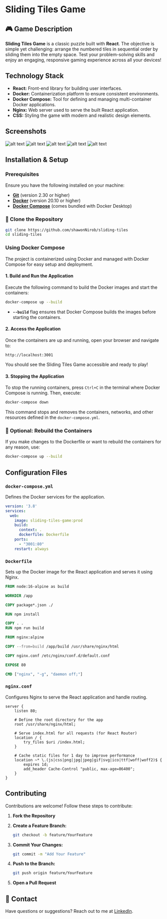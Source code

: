 # Sliding Tiles Game

## 🎮 Game Description

**Sliding Tiles Game** is a classic puzzle built with **React**. The objective is simple yet challenging: arrange the numbered tiles in sequential order by sliding them into the empty space. Test your problem-solving skills and enjoy an engaging, responsive gaming experience across all your devices!

## Technology Stack

- **React:** Front-end library for building user interfaces.
- **Docker:** Containerization platform to ensure consistent environments.
- **Docker Compose:** Tool for defining and managing multi-container Docker applications.
- **Nginx:** Web server used to serve the built React application.
- **CSS:** Styling the game with modern and realistic design elements.

## Screenshots

![alt text](1.png)
![alt text](2.png) 
![alt text](3.png) 
![alt text](4.png) 
![alt text](5.png)

## Installation & Setup

### Prerequisites

Ensure you have the following installed on your machine:

- **[Git](https://git-scm.com/)** (version 2.30 or higher)
- **[Docker](https://www.docker.com/get-started)** (version 20.10 or higher)
- **[Docker Compose](https://docs.docker.com/compose/install/)** (comes bundled with Docker Desktop)

### 🔧 Clone the Repository

```bash
git clone https://github.com/shawonNirob/sliding-tiles
cd sliding-tiles
```

### Using Docker Compose

The project is containerized using Docker and managed with Docker Compose for easy setup and deployment.

#### 1. **Build and Run the Application**

Execute the following command to build the Docker images and start the containers:

```bash
docker-compose up --build
```

- **`--build`** flag ensures that Docker Compose builds the images before starting the containers.

#### 2. **Access the Application**

Once the containers are up and running, open your browser and navigate to:

```
http://localhost:3001
```

You should see the Sliding Tiles Game accessible and ready to play!

#### 3. **Stopping the Application**

To stop the running containers, press `Ctrl+C` in the terminal where Docker Compose is running. Then, execute:

```bash
docker-compose down
```

This command stops and removes the containers, networks, and other resources defined in the `docker-compose.yml`.

### 🧹 Optional: Rebuild the Containers

If you make changes to the Dockerfile or want to rebuild the containers for any reason, use:

```bash
docker-compose up --build
```

## Configuration Files

### `docker-compose.yml`

Defines the Docker services for the application.

```yaml
version: '3.8'
services:
  web:
    image: sliding-tiles-game:prod
    build:
      context: .
      dockerfile: Dockerfile
    ports:
      - "3001:80"
    restart: always
```

### `Dockerfile`

Sets up the Docker image for the React application and serves it using Nginx.

```dockerfile
FROM node:16-alpine as build

WORKDIR /app

COPY package*.json ./

RUN npm install

COPY . .
RUN npm run build

FROM nginx:alpine

COPY --from=build /app/build /usr/share/nginx/html

COPY nginx.conf /etc/nginx/conf.d/default.conf

EXPOSE 80

CMD ["nginx", "-g", "daemon off;"]
```

### `nginx.conf`

Configures Nginx to serve the React application and handle routing.

```nginx
server {
    listen 80;

    # Define the root directory for the app
    root /usr/share/nginx/html;

    # Serve index.html for all requests (for React Router)
    location / {
        try_files $uri /index.html;
    }

    # Cache static files for 1 day to improve performance
    location ~* \.(js|css|png|jpg|jpeg|gif|svg|ico|ttf|woff|woff2)$ {
        expires 1d;
        add_header Cache-Control "public, max-age=86400";
    }
}
```

## Contributing

Contributions are welcome! Follow these steps to contribute:

1. **Fork the Repository**

2. **Create a Feature Branch:**

    ```bash
    git checkout -b feature/YourFeature
    ```

3. **Commit Your Changes:**

    ```bash
    git commit -m "Add Your Feature"
    ```

4. **Push to the Branch:**

    ```bash
    git push origin feature/YourFeature
    ```

5. **Open a Pull Request**


## 📧 Contact

Have questions or suggestions? Reach out to me at [LinkedIn](https://www.linkedin.com/in/shawon-sarowar/).
